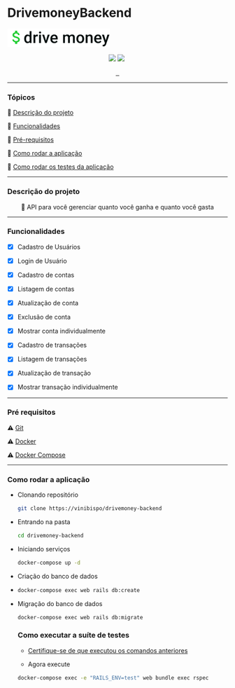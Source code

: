 # DrivemoneyBackend

<a href="https://raw.githubusercontent.com/vinibispo/drivemoney-backend/main/public/logo.png">
<img alt="Logo" src="https://raw.githubusercontent.com/vinibispo/drivemoney-backend/main/public/logo.png" alt="">
</a>

<p align="center">
<img src="http://img.shields.io/static/v1?label=Ruby&message=2.7.2&color=red&style=for-the-badge&logo=ruby"/>
<img src="http://img.shields.io/static/v1?label=Ruby%20On%20Rails%20&message=6.0.3.5&color=red&style=for-the-badge&logo=ruby"/>
<a href="https://heroku.com/deploy">
<img src="https://www.herokucdn.com/deploy/button.svg" alt="">
</a>
</p>

<p align="center">
<a href="https://github.com/testdouble/standard">
<img src="https://img.shields.io/badge/code_style-standard-brightgreen.svg" alt="">
</a>
<a href="https://drivemoney-backend.herokuapp.com/api/v1/accounts">
<img src="https://heroku-badge.herokuapp.com/?app=drivemoney-backend&root=/api/v1/accounts" alt="">
</a>
<a href="https://badgen.net/codeclimate/maintainability/vinibispo/drivemoney-backend">
<img src="https://badgen.net/codeclimate/maintainability/vinibispo/drivemoney-backend" alt="">
</a>

</p>

---

### Tópicos

:large_blue_diamond: [Descrição do projeto](#descrição-do-projeto)

:large_blue_diamond: [Funcionalidades](#funcionalidades)

:large_blue_diamond: [Pré-requisitos](#pré-requisitos)

:large_blue_diamond: [Como rodar a aplicação](#como-rodar-a-aplicação)

:large_blue_diamond: [Como rodar os testes da aplicação](#como-rodar-os-testes-da-Aplicação)

---

### Descrição do projeto

<p align="center">🤑 API para você gerenciar quanto você ganha e quanto você gasta</p>

---

### Funcionalidades

- [x] Cadastro de Usuários

- [x] Login de Usuário

- [x] Cadastro de contas

- [x] Listagem de contas

- [x] Atualização de conta

- [x] Exclusão de conta

- [x] Mostrar conta individualmente

- [x] Cadastro de transações

- [x] Listagem de transações

- [x] Atualização de transação

- [x] Mostrar transação individualmente

---

### Pré requisitos

:warning: [Git](https://git-scm.com)

:warning: [Docker](https://www.docker.com/get-started)

:warning: [Docker Compose](https://docs.docker.com/compose/install/)

---

### Como rodar a aplicação

- Clonando repositório
  
  ```bash
  git clone https://vinibispo/drivemoney-backend
  ```

- Entrando na pasta
  
  ```bash
  cd drivemoney-backend
  ```

- Iniciando serviços
  
  ```bash
  docker-compose up -d
  ```
* Criação do banco de dados

* ```bash
  docker-compose exec web rails db:create
  ```

* Migração do banco de dados
  
  ```bash
  docker-compose exec web rails db:migrate
  ```
  
  ### Como executar a suíte de testes
  
  - [Certifique-se de que executou os comandos anteriores](#como-rodar-a-aplicação)
  
  - Agora execute
  
  ```bash
  docker-compose exec -e "RAILS_ENV=test" web bundle exec rspec
  ```
